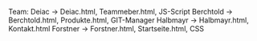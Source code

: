 Team: 
Deiac -> Deiac.html, Teammeber.html, JS-Script 
Berchtold -> Berchtold.html, Produkte.html, GIT-Manager
Halbmayr -> Halbmayr.html, Kontakt.html
Forstner -> Forstner.html, Startseite.html, CSS

